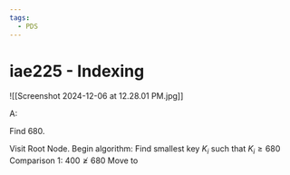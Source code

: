 ```yaml
---
tags:
  - PDS
---
```

# iae225  - Indexing

![[Screenshot 2024-12-06 at 12.28.01 PM.jpg]]

A:

Find 680.

Visit Root Node.
Begin algorithm: Find smallest key $K_{i}$ such that $K_{i} \geq 680$
Comparison 1: $400 \ngeq 680$
Move to 